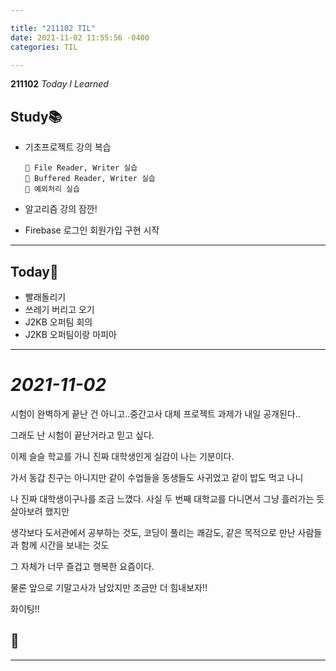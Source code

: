 ```yaml
---

title: "211102 TIL"
date: 2021-11-02 11:55:56 -0400
categories: TIL

---
```


**211102** _Today I Learned_

## Study📚

  * 기초프로젝트 강의 복습
        
        🧩 File Reader, Writer 실습
        🧩 Buffered Reader, Writer 실습
        🧩 예외처리 실습

  * 알고리즘 강의 잠깐!

  * Firebase 로그인 회원가입 구현 시작

  ---

## Today🍓

  * 빨래돌리기
  * 쓰레기 버리고 오기
  * J2KB 오퍼팀 회의
  * J2KB 오퍼팀이랑 마피아

---

# _2021-11-02_

시험이 완벽하게 끝난 건 아니고..중간고사 대체 프로젝트 과제가 내일 공개된다..

그래도 난 시험이 끝난거라고 믿고 싶다.

이제 슬슬 학교를 가니 진짜 대학생인게 실감이 나는 기분이다.

가서 동갑 친구는 아니지만 같이 수업들을 동생들도 사귀었고 같이 밥도 먹고 나니

나 진짜 대학생이구나를 조금 느꼈다. 사실 두 번째 대학교를 다니면서 그냥 흘러가는 듯 살아보려 했지만

생각보다 도서관에서 공부하는 것도, 코딩이 풀리는 쾌감도, 같은 목적으로 만난 사람들과 함께 시간을 보내는 것도 

그 자체가 너무 즐겁고 행복한 요즘이다.

물론 앞으로 기말고사가 남았지만 조금만 더 힘내보자!!

화이팅!!


## 🍂



---